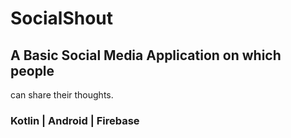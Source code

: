 # SocialShout

##  A Basic Social Media Application on which people
can share their thoughts.

###  Kotlin | Android | Firebase
